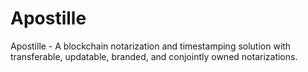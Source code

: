 # Apostille
Apostille - A blockchain notarization and timestamping solution with transferable, updatable, branded, and conjointly owned notarizations.
